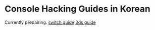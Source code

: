# Console Hacking Guides in Korean

Currently prepairing. [switch guide](https://hacks-korean.github.io/switch-guide/) [3ds guide](https://hacks-korean.github.io/3ds-guide/)

